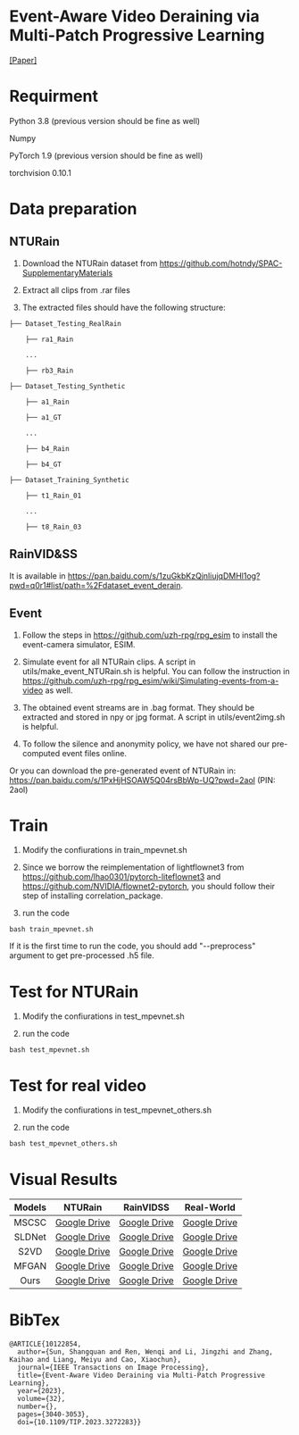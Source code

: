 
# Event-Aware Video Deraining via Multi-Patch Progressive Learning

[[Paper]](https://ieeexplore.ieee.org/document/10122854) 

# Requirment

Python 3.8 (previous version should be fine as well)

Numpy

PyTorch 1.9 (previous version should be fine as well)

torchvision 0.10.1

# Data preparation

## NTURain

1. Download the NTURain dataset from https://github.com/hotndy/SPAC-SupplementaryMaterials

2. Extract all clips from .rar files

3. The extracted files should have the following structure:

```
├── Dataset_Testing_RealRain

    ├── ra1_Rain

    ...

    ├── rb3_Rain  

├── Dataset_Testing_Synthetic

    ├── a1_Rain

    ├── a1_GT

    ...

    ├── b4_Rain

    ├── b4_GT 

├── Dataset_Training_Synthetic

    ├── t1_Rain_01

    ...

    ├── t8_Rain_03 

```


## RainVID&SS

It is available in https://pan.baidu.com/s/1zuGkbKzQjnliujqDMHl1og?pwd=q0r1#list/path=%2Fdataset_event_derain.

## Event

1. Follow the steps in https://github.com/uzh-rpg/rpg_esim to install the event-camera simulator, ESIM.

2. Simulate event for all NTURain clips. A script in utils/make_event_NTURain.sh is helpful. You can follow the instruction in https://github.com/uzh-rpg/rpg_esim/wiki/Simulating-events-from-a-video as well. 

3. The obtained event streams are in .bag format. They should be extracted and stored in npy or jpg format. A script in utils/event2img.sh is helpful.

4. To follow the silence and anonymity policy, we have not shared our pre-computed event files online.

Or you can download the pre-generated event of NTURain in: https://pan.baidu.com/s/1PxHjHSOAW5Q04rsBbWp-UQ?pwd=2aol (PIN: 2aol)

# Train

1. Modify the confiurations in train_mpevnet.sh

2. Since we borrow the reimplementation of lightflownet3 from https://github.com/lhao0301/pytorch-liteflownet3 and https://github.com/NVIDIA/flownet2-pytorch, you should follow their step of installing correlation_package.

3. run the code 

```
bash train_mpevnet.sh
```

If it is the first time to run the code, you should add "--preprocess" argument to get pre-processed .h5 file.

# Test for NTURain

1. Modify the confiurations in test_mpevnet.sh

2. run the code 

```
bash test_mpevnet.sh
```

# Test for real video

1. Modify the confiurations in test_mpevnet_others.sh

2. run the code 

```
bash test_mpevnet_others.sh
```

# Visual Results

|    Models    |                     NTURain                       |                      RainVIDSS                       |  Real-World|
| :---------: | :----------------------------------------------------------: | :----------------------------------------------------------: | :----------------------------------------------------------: |
| MSCSC | [Google Drive](https://drive.google.com/file/d/1TG1TmY1-1q4ZPuLnBPd8t7F7zpxf0_zH/view?usp=sharing) | [Google Drive](https://drive.google.com/file/d/1f__8xDHPnXFQa0ObbA0qwmD_-Zqc7btG/view?usp=sharing) | [Google Drive](https://drive.google.com/file/d/1KTU-fl-ttUt0Jf9L1HHjB5DB-mGR7lZH/view?usp=sharing) |
| SLDNet | [Google Drive](https://drive.google.com/file/d/1D3OpTigvXii8g4p2fycBmI9P9sUtwz5C/view?usp=sharing) | [Google Drive](https://drive.google.com/file/d/1e3LxGKr0UpYxsB2WnbkjUyIZPtJ2MMvI/view?usp=sharing) | [Google Drive](https://drive.google.com/file/d/1PzZM05WTcGoVUrM7A736ovMwZo6juz2V/view?usp=sharing) |
| S2VD | [Google Drive](https://drive.google.com/file/d/1k2RLW6WGiiM0tR3Xc8MFkDUOJ6SGeC6V/view?usp=sharing) | [Google Drive](https://drive.google.com/file/d/1sPvRdkUYH-98iMDV4Rk3fKyTDx20rRIc/view?usp=sharing) | [Google Drive](https://drive.google.com/file/d/1GmrBPvfN0k619mDP0XYfVmpTkP_jFGqn/view?usp=sharing) |
| MFGAN | [Google Drive](https://drive.google.com/file/d/1sRW2g3KnjlKAd2mXngiATBv1NDzmXbgT/view?usp=sharing) | [Google Drive](https://drive.google.com/file/d/1fP7bye3D24PzGjsL2O2XBrOEdc8ie9g8/view?usp=sharing) | [Google Drive](https://drive.google.com/file/d/1DYT8vlOVLsuspimOI5PDFpQIWXuiuxa2/view?usp=sharing) |
| Ours | [Google Drive](https://drive.google.com/file/d/17sfbWY3c5Xdjaf34JNuMIIRiB8WXHzxi/view?usp=sharing) | [Google Drive](https://drive.google.com/file/d/16-dAVx2z8JXVcAPD1ZirnyWi47gEG-QX/view?usp=sharing) | [Google Drive]() |

# BibTex

```
@ARTICLE{10122854,
  author={Sun, Shangquan and Ren, Wenqi and Li, Jingzhi and Zhang, Kaihao and Liang, Meiyu and Cao, Xiaochun},
  journal={IEEE Transactions on Image Processing}, 
  title={Event-Aware Video Deraining via Multi-Patch Progressive Learning}, 
  year={2023},
  volume={32},
  number={},
  pages={3040-3053},
  doi={10.1109/TIP.2023.3272283}}
```
